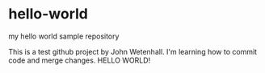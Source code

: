 # hello-world
my hello world sample repository

This is a test github project by John Wetenhall. 
I'm learning how to commit code and merge changes.
HELLO WORLD!
